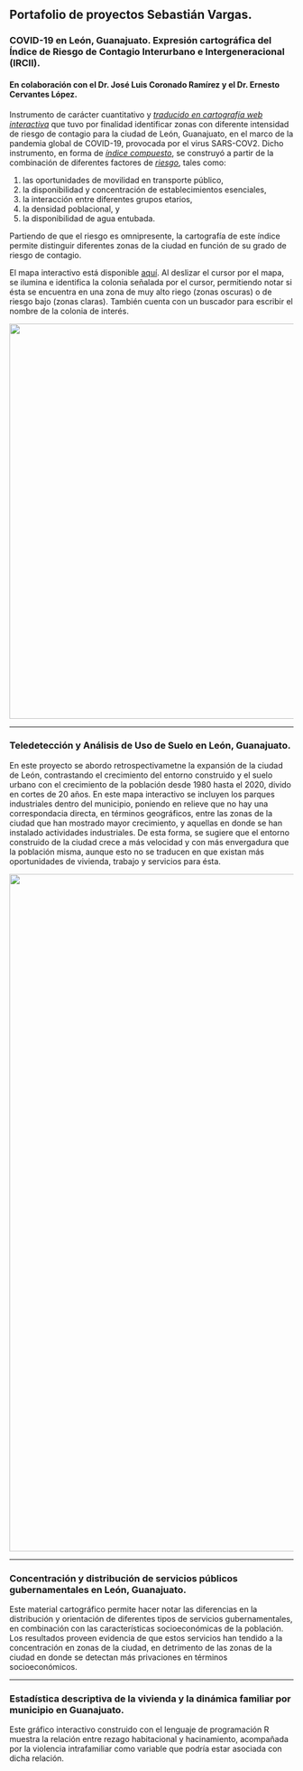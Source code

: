 ## Portafolio de proyectos Sebastián Vargas.

### COVID-19 en León, Guanajuato. Expresión cartográfica del Índice de Riesgo de Contagio Interurbano e Intergeneracional (IRCII).
#### En colaboración con el Dr. José Luis Coronado Ramírez y el Dr. Ernesto Cervantes López.

Instrumento de carácter cuantitativo y [*traducido en cartografía web interactiva*](https://www.routledge.com/Web-Cartography-Map-Design-for-Interactive-and-Mobile-Devices/Muehlenhaus/p/book/9781439876220) que tuvo por finalidad identificar zonas con diferente intensidad de riesgo de contagio para la ciudad de León, Guanajuato, en el marco de la pandemia global de COVID-19, provocada por el virus SARS-COV2. Dicho instrumento, en forma de [*índice compuesto*](https://stats.oecd.org/glossary/detail.asp?ID=6278), se construyó a partir de la combinación de diferentes factores de [*riesgo*](https://www.redalyc.org/articulo.oa?id=73111844003), tales como:

1) las oportunidades de movilidad en transporte público, 
2) la disponibilidad y concentración de establecimientos esenciales, 
3) la interacción entre diferentes grupos etarios, 
4) la densidad poblacional, y 
5) la disponibilidad de agua entubada. 
 
Partiendo de que el riesgo es omnipresente, la cartografía de este índice permite distinguir diferentes zonas de la ciudad en función de su grado de riesgo de contagio.

El mapa interactivo está disponible [aquí](https://coremas.github.io/IRCII/). Al deslizar el cursor por el mapa, se ilumina e identifica la colonia señalada por el cursor, permitiendo notar si ésta se encuentra en una zona de muy alto riego (zonas oscuras) o de riesgo bajo (zonas claras). También cuenta con un buscador para escribir el nombre de la colonia de interés.

<img src="Imágenes/IRCII_demo.png" width="700">

___

### Teledetección y Análisis de Uso de Suelo en León, Guanajuato.

En este proyecto se abordo retrospectivametne la expansión de la ciudad de León, contrastando el crecimiento del entorno construido y el suelo urbano con el crecimiento de la población desde 1980 hasta el 2020, divido en cortes de 20 años. En este mapa interactivo se incluyen los parques industriales dentro del municipio, poniendo en relieve que no hay una correspondacia directa, en términos geográficos, entre las zonas de la ciudad que han mostrado mayor crecimiento, y aquellas en donde se han instalado actividades industriales. De esta forma, se sugiere que el entorno construido de la ciudad crece a más velocidad y con más envergadura que la población misma, aunque esto no se traducen en que existan más oportunidades de vivienda, trabajo y servicios para ésta.

<img src="Imágenes/LULC_Leon.png" width="1200">

___

### Concentración y distribución de servicios públicos gubernamentales en León, Guanajuato.

Este material cartográfico permite hacer notar las diferencias en la distribución y orientación de diferentes tipos de servicios gubernamentales, en combinación con las características socioeconómicas de la población. Los resultados proveen evidencia de que estos servicios han tendido a la concentración en zonas de la ciudad, en detrimento de las zonas de la ciudad en donde se detectan más privaciones en términos socioeconómicos.

___

### Estadística descriptiva de la vivienda y la dinámica familiar por municipio en Guanajuato.

Este gráfico interactivo construido con el lenguaje de programación R muestra la relación entre rezago habitacional y hacinamiento, acompañada por la violencia intrafamiliar como variable que podría estar asociada con dicha relación.

